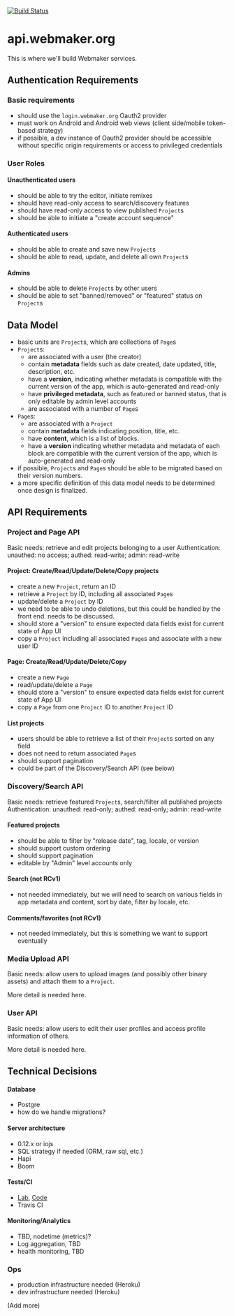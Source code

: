 [![Build Status](https://travis-ci.org/mozilla/api.webmaker.org.svg)](https://travis-ci.org/mozilla/api.webmaker.org)

# api.webmaker.org

This is where we'll build Webmaker services.

## Authentication Requirements

### Basic requirements

- should use the `login.webmaker.org` Oauth2 provider
- must work on Android and Android web views (client side/mobile token-based strategy)
- if possible, a dev instance of Oauth2 provider should be accessible without specific origin requirements or access to privileged credentials

### User Roles

#### Unauthenticated users
- should be able to try the editor, initiate remixes
- should have read-only access to search/discovery features
- should have read-only access to view published `Project`s
- should be able to initiate a "create account sequence"

#### Authenticated users
- should be able to create and save new `Project`s
- should be able to read, update, and delete all own `Project`s

#### Admins
- should be able to delete `Project`s by other users
- should be able to set "banned/removed" or "featured" status on `Project`s

## Data Model
- basic units are `Project`s, which are collections of `Page`s
- `Project`s:
  - are associated with a user (the creator)
  - contain **metadata** fields such as date created, date updated, title, description, etc.
  - have a **version**, indicating whether metadata is compatible with the current version of the app, which is auto-generated and read-only
  - have **privileged metadata**, such as featured or banned status, that is only editable by admin level accounts
  - are associated with a number of `Page`s
- `Page`s:
  - are associated with a `Project`
  - contain **metadata** fields indicating position, title, etc.
  - have **content**, which is a list of blocks.
  - have a **version** indicating whether metadata and  metadata of each block are compatible with the current version of the app, which is auto-generated and read-only
- if possible, `Project`s and `Page`s should be able to be migrated based on their version numbers.
- a more specific definition of this data model needs to be determined once design is finalized.

## API Requirements

### Project and Page API

Basic needs: retrieve and edit projects belonging to a user
Authentication: unauthed: no access; authed: read-write; admin: read-write

#### Project: Create/Read/Update/Delete/Copy projects
- create a new `Project`, return an ID
- retrieve a `Project` by ID, including all associated `Page`s
- update/delete a `Project` by ID
- we need to be able to undo deletions, but this could be handled by the front end. needs to be discussed.
- should store a "version" to ensure expected data fields exist for current state of App UI
- copy a `Project` including all associated `Page`s and associate with a new user ID

#### Page: Create/Read/Update/Delete/Copy
- create a new `Page`
- read/update/delete a `Page`
- should store a "version" to ensure expected data fields exist for current state of App UI
- copy a `Page` from one `Project` ID to another `Project` ID

#### List projects
- users should be able to retrieve a list of their `Project`s sorted on any field
- does not need to return associated `Page`s
- should support pagination
- could be part of the Discovery/Search API (see below)

### Discovery/Search API

Basic needs: retrieve featured `Project`s, search/filter all published projects
Authentication: unauthed: read-only; authed: read-only; admin: read-write

#### Featured projects
- should be able to filter by "release date", tag, locale, or version
- should support custom ordering
- should support pagination
- editable by "Admin" level accounts only

#### Search (not RCv1)
- not needed immediately, but we will need to search on various fields in app metadata and content, sort by date, filter by locale, etc.

#### Comments/favorites (not RCv1)
- not needed immediately, but this is something we want to support eventually

### Media Upload API

Basic needs: allow users to upload images (and possibly other binary assets) and attach them to a `Project`.

More detail is needed here.

### User API

Basic needs: allow users to edit their user profiles and access profile information of others.

More detail is needed here.

## Technical Decisions

#### Database
- Postgre
- how do we handle migrations?

#### Server architecture
- 0.12.x or iojs
- SQL strategy if needed (ORM, raw sql, etc.)
- Hapi
- Boom

#### Tests/CI
- [Lab](https://www.npmjs.com/package/lab), [Code](https://www.npmjs.com/package/code)
- Travis CI

#### Monitoring/Analytics
- TBD, nodetime (metrics)?
- Log aggregation, TBD
- health monitoring, TBD

### Ops
- production infrastructure needed (Heroku)
- dev infrastructure needed (Heroku)

(Add more)
